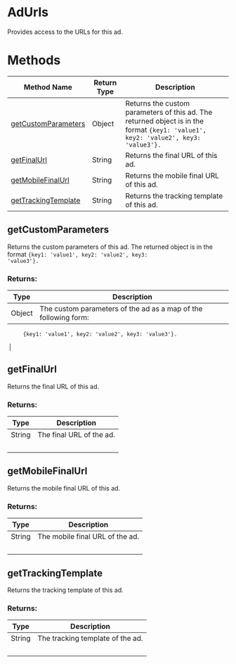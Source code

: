 # AdUrls
Provides access to the URLs for this ad.

# Methods
|Method Name|Return Type|Description|
|-|-|-
[getCustomParameters](#getcustomparameters)|Object|Returns the custom parameters of this ad. The returned object is in the format <code>{key1: 'value1', key2: 'value2', key3: 'value3'}.</code><br />
[getFinalUrl](#getfinalurl)|String|Returns the final URL of this ad.<br />
[getMobileFinalUrl](#getmobilefinalurl)|String|Returns the mobile final URL of this ad.<br />
[getTrackingTemplate](#gettrackingtemplate)|String|Returns the tracking template of this ad.<br />

## <a name="getcustomparameters"></a>getCustomParameters
Returns the custom parameters of this ad. The returned object is in the format <code>{key1: 'value1', key2: 'value2', key3: 'value3'}.</code>

### Returns:
|Type|Description|
|-|-
Object|The custom parameters of the ad as a map of the following form:
         {key1: 'value1', key2: 'value2', key3: 'value3'}.
&nbsp;|&nbsp;

## <a name="getfinalurl"></a>getFinalUrl
Returns the final URL of this ad.

### Returns:
|Type|Description|
|-|-
String|The final URL of the ad.
&nbsp;|&nbsp;

## <a name="getmobilefinalurl"></a>getMobileFinalUrl
Returns the mobile final URL of this ad.

### Returns:
|Type|Description|
|-|-
String|The mobile final URL of the ad.
&nbsp;|&nbsp;

## <a name="gettrackingtemplate"></a>getTrackingTemplate
Returns the tracking template of this ad.

### Returns:
|Type|Description|
|-|-
String|The tracking template of the ad.
&nbsp;|&nbsp;


